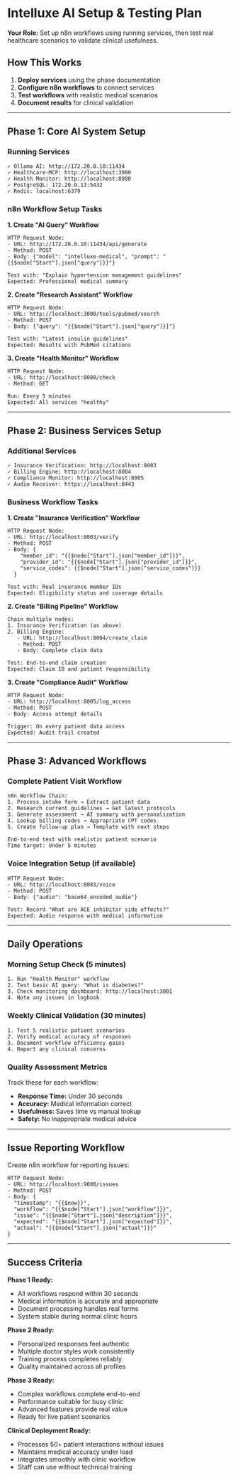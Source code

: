 # Intelluxe AI Setup & Testing Plan

**Your Role:** Set up n8n workflows using running services, then test real healthcare scenarios to validate clinical usefulness.

## How This Works

1. **Deploy services** using the phase documentation
2. **Configure n8n workflows** to connect services
3. **Test workflows** with realistic medical scenarios
4. **Document results** for clinical validation

---

## Phase 1: Core AI System Setup

### Running Services
```
✓ Ollama AI: http://172.20.0.10:11434
✓ Healthcare-MCP: http://localhost:3000
✓ Health Monitor: http://localhost:8080
✓ PostgreSQL: 172.20.0.13:5432
✓ Redis: localhost:6379
```

### n8n Workflow Setup Tasks

**1. Create "AI Query" Workflow**
```
HTTP Request Node:
- URL: http://172.20.0.10:11434/api/generate
- Method: POST
- Body: {"model": "intelluxe-medical", "prompt": "{{$node["Start"].json["query"]}}"}

Test with: "Explain hypertension management guidelines"
Expected: Professional medical summary
```

**2. Create "Research Assistant" Workflow**
```
HTTP Request Node:
- URL: http://localhost:3000/tools/pubmed/search
- Method: POST  
- Body: {"query": "{{$node["Start"].json["query"]}}"}

Test with: "Latest insulin guidelines"
Expected: Results with PubMed citations
```

**3. Create "Health Monitor" Workflow**
```
HTTP Request Node:
- URL: http://localhost:8080/check
- Method: GET

Run: Every 5 minutes
Expected: All services "healthy"
```

---

## Phase 2: Business Services Setup

### Additional Services
```
✓ Insurance Verification: http://localhost:8003
✓ Billing Engine: http://localhost:8004
✓ Compliance Monitor: http://localhost:8005
✓ Audio Receiver: https://localhost:8443
```

### Business Workflow Tasks

**1. Create "Insurance Verification" Workflow**
```
HTTP Request Node:
- URL: http://localhost:8003/verify
- Method: POST
- Body: {
    "member_id": "{{$node["Start"].json["member_id"]}}",
    "provider_id": "{{$node["Start"].json["provider_id"]}}",
    "service_codes": {{$node["Start"].json["service_codes"]}}
  }

Test with: Real insurance member IDs
Expected: Eligibility status and coverage details
```

**2. Create "Billing Pipeline" Workflow**
```
Chain multiple nodes:
1. Insurance Verification (as above)
2. Billing Engine:
   - URL: http://localhost:8004/create_claim
   - Method: POST
   - Body: Complete claim data

Test: End-to-end claim creation
Expected: Claim ID and patient responsibility
```

**3. Create "Compliance Audit" Workflow**
```
HTTP Request Node:
- URL: http://localhost:8005/log_access
- Method: POST
- Body: Access attempt details

Trigger: On every patient data access
Expected: Audit trail created
```

---

## Phase 3: Advanced Workflows

### Complete Patient Visit Workflow
```
n8n Workflow Chain:
1. Process intake form → Extract patient data
2. Research current guidelines → Get latest protocols  
3. Generate assessment → AI summary with personalization
4. Lookup billing codes → Appropriate CPT codes
5. Create follow-up plan → Template with next steps

End-to-end test with realistic patient scenario
Time target: Under 5 minutes
```

### Voice Integration Setup (if available)
```
HTTP Request Node:
- URL: http://localhost:8083/voice
- Method: POST
- Body: {"audio": "base64_encoded_audio"}

Test: Record "What are ACE inhibitor side effects?"
Expected: Audio response with medical information
```

---

## Daily Operations

### Morning Setup Check (5 minutes)
```
1. Run "Health Monitor" workflow
2. Test basic AI query: "What is diabetes?"
3. Check monitoring dashboard: http://localhost:3001
4. Note any issues in logbook
```

### Weekly Clinical Validation (30 minutes)
```
1. Test 5 realistic patient scenarios
2. Verify medical accuracy of responses
3. Document workflow efficiency gains
4. Report any clinical concerns
```

### Quality Assessment Metrics
Track these for each workflow:
- **Response Time:** Under 30 seconds
- **Accuracy:** Medical information correct
- **Usefulness:** Saves time vs manual lookup
- **Safety:** No inappropriate medical advice

---

## Issue Reporting Workflow

Create n8n workflow for reporting issues:
```
HTTP Request Node:
- URL: http://localhost:9000/issues
- Method: POST
- Body: {
  "timestamp": "{{$now}}",
  "workflow": "{{$node["Start"].json["workflow"]}}",
  "issue": "{{$node["Start"].json["description"]}}",
  "expected": "{{$node["Start"].json["expected"]}}",
  "actual": "{{$node["Start"].json["actual"]}}"
}
```

---

## Success Criteria

**Phase 1 Ready:**
- All workflows respond within 30 seconds
- Medical information is accurate and appropriate
- Document processing handles real forms
- System stable during normal clinic hours

**Phase 2 Ready:**
- Personalized responses feel authentic
- Multiple doctor styles work consistently
- Training process completes reliably
- Quality maintained across all profiles

**Phase 3 Ready:**
- Complex workflows complete end-to-end
- Performance suitable for busy clinic
- Advanced features provide real value
- Ready for live patient scenarios

**Clinical Deployment Ready:**
- Processes 50+ patient interactions without issues
- Maintains medical accuracy under load
- Integrates smoothly with clinic workflow
- Staff can use without technical training